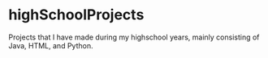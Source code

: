 # highSchoolProjects
Projects that I have made during my highschool years, mainly consisting of Java, HTML, and Python.
